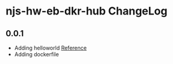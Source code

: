 njs-hw-eb-dkr-hub ChangeLog
===========================

0.0.1
-----
- Adding helloworld [Reference](https://docs.docker.com/engine/examples/nodejs_web_app/)
- Adding dockerfile
